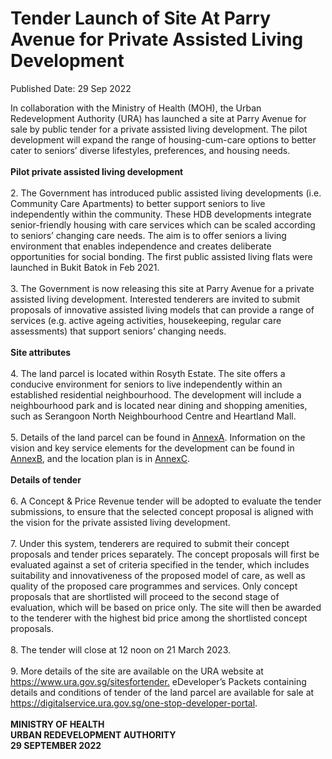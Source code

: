 <html>
    <meta http-equiv="Content-Type" content="text/html; charset=utf-8"/>
    <meta charset="utf-8"/>
    <title>Tender Launch of Site At Parry Avenue for Private Assisted Living Development</title>
    <body><h1>Tender Launch of Site At Parry Avenue for Private Assisted Living Development</h1>
    <p>Published Date: 29 Sep 2022</p> In collaboration with the Ministry of Health (MOH), the Urban Redevelopment Authority (URA) has launched a site at Parry Avenue for sale by public tender for a private assisted living development. The pilot development will expand the range of housing-cum-care options to better cater to seniors’ diverse lifestyles, preferences, and housing needs.<br><br><strong>Pilot private assisted living development</strong><br><br>2. The Government has introduced public assisted living developments (i.e. Community Care Apartments) to better support seniors to live independently within the community. These HDB developments integrate senior-friendly housing with care services which can be scaled according to seniors’ changing care needs. The aim is to offer seniors a living environment that enables independence and creates deliberate opportunities for social bonding. The first public assisted living flats were launched in Bukit Batok in Feb 2021.<br><br>3. The Government is now releasing this site at Parry Avenue for a private assisted living development. Interested tenderers are invited to submit proposals of innovative assisted living models that can provide a range of services (e.g. active ageing activities, housekeeping, regular care assessments) that support seniors’ changing needs.<br><br><strong>Site attributes</strong><br><br>4. The land parcel is located within Rosyth Estate. The site offers a conducive environment for seniors to live independently within an established residential neighbourhood. The development will include a neighbourhood park and is located near dining and shopping amenities, such as Serangoon North Neighbourhood Centre and Heartland Mall.<br><br>5. Details of the land parcel can be found in <a href="/docs/librariesprovider5/default-document-library/annexa.pdf?sfvrsn=2ea222c1_0" title="AnnexA">AnnexA</a>. Information on the vision and key service elements for the development can be found in <a href="/docs/librariesprovider5/default-document-library/annexb.pdf?sfvrsn=42fca2da_0" title="AnnexB">AnnexB</a>, and the location plan is in <a href="/docs/librariesprovider5/default-document-library/annexc.pdf?sfvrsn=6d887807_0" title="AnnexC">AnnexC</a>.<br><br><strong>Details of tender</strong><br><br>6. A Concept &amp; Price Revenue tender will be adopted to evaluate the tender submissions, to ensure that the selected concept proposal is aligned with the vision for the private assisted living development.<br><br>7. Under this system, tenderers are required to submit their concept proposals and tender prices separately. The concept proposals will first be evaluated against a set of criteria specified in the tender, which includes suitability and innovativeness of the proposed model of care, as well as quality of the proposed care programmes and services. Only concept proposals that are shortlisted will proceed to the second stage of evaluation, which will be based on price only. The site will then be awarded to the tenderer with the highest bid price among the shortlisted concept proposals.<br><br>8. The tender will close at 12 noon on 21 March 2023.<br><br>9. More details of the site are available on the URA website at <a href="https://www.ura.gov.sg/sitesfortender." title="" class="" target="">https://www.ura.gov.sg/sitesfortender.</a>&nbsp;eDeveloper’s Packets containing details and conditions of tender of the land parcel are available for sale at <a href="https://digitalservice.ura.gov.sg/one-stop-developer-portal" title="" class="" target="">https://digitalservice.ura.gov.sg/one-stop-developer-portal</a>. <br><br><strong>MINISTRY OF HEALTH <br>URBAN REDEVELOPMENT AUTHORITY<br>29 SEPTEMBER 2022</strong><br><br></body>
</html>